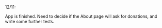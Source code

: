 
12/11:

App is finished. Need to decide if the About page will ask for donations, and write some further tests.